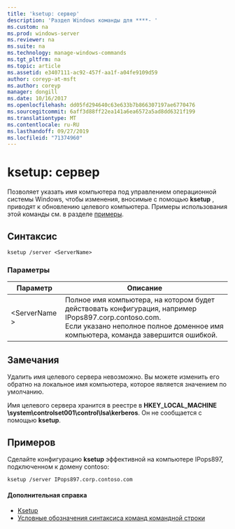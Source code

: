 ```yaml
---
title: 'ksetup: сервер'
description: 'Раздел Windows команды для ****- '
ms.custom: na
ms.prod: windows-server
ms.reviewer: na
ms.suite: na
ms.technology: manage-windows-commands
ms.tgt_pltfrm: na
ms.topic: article
ms.assetid: e3407111-ac92-457f-aa1f-a04fe9109d59
author: coreyp-at-msft
ms.author: coreyp
manager: dongill
ms.date: 10/16/2017
ms.openlocfilehash: dd05fd294640c63e633b7b866307197ae6770476
ms.sourcegitcommit: 6aff3d88ff22ea141a6ea6572a5ad8dd6321f199
ms.translationtype: MT
ms.contentlocale: ru-RU
ms.lasthandoff: 09/27/2019
ms.locfileid: "71374960"
---
```

# <a name="ksetupserver"></a>ksetup: сервер



Позволяет указать имя компьютера под управлением операционной системы Windows, чтобы изменения, вносимые с помощью **ksetup** , приводят к обновлению целевого компьютера. Примеры использования этой команды см. в разделе [примеры](#BKMK_Examples).

## <a name="syntax"></a>Синтаксис

```
ksetup /server <ServerName>
```

### <a name="parameters"></a>Параметры

|Параметр|Описание|
|---------|-----------|
|\<ServerName >|Полное имя компьютера, на котором будет действовать конфигурация, например IPops897.corp.contoso.com.</br>Если указано неполное полное доменное имя компьютера, команда завершится ошибкой.|

## <a name="remarks"></a>Замечания

Удалить имя целевого сервера невозможно. Вы можете изменить его обратно на локальное имя компьютера, которое является значением по умолчанию.

Имя целевого сервера хранится в реестре в **HKEY_LOCAL_MACHINE \system\controlset001\control\lsa\kerberos**. Он не сообщается с помощью **ksetup**.

## <a name="BKMK_Examples"></a>Примеров

Сделайте конфигурацию **ksetup** эффективной на компьютере IPops897, подключенном к домену contoso:
```
ksetup /server IPops897.corp.contoso.com
```

#### <a name="additional-references"></a>Дополнительная справка

-   [Ksetup](ksetup.md)
-   [Условные обозначения синтаксиса команд командной строки](command-line-syntax-key.md)